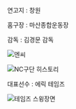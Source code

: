 연고지 : 창원

홈구장 : 마산종합운동장

감독 : 김경문 감독

![엔씨](http://www.ncdinos.com/data/skin/nc_default/images/ncdinos/dinos/img_dinos_club02.jpg)

![NC구단 히스토리](http://www.ncdinos.com/data/skin/nc_default/images/ncdinos/dinos/history220120516112816.jpg)

대표선수 : 에릭 테임즈

![테임즈 스윙장면](http://postfiles10.naver.net/20140608_105/lzmania_1402218469393nih26_JPEG/201406042138775317_538f15e75a59a_99_20140604215103.jpg?type=w2)
